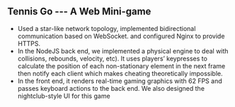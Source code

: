 ## Tennis Go --- A Web Mini-game

- Used a star-like network topology, implemented bidirectional communication based on WebSocket. and configured Nginx to provide HTTPS.
- In the NodeJS back end, we implemented a physical engine to deal with collisions, rebounds, velocity, etc). It uses players’ keypresses to calculate the position of each non-stationary element in the next frame then notify each client which makes cheating theoretically impossible.
- In the front end, it renders real-time gaming graphics with 62 FPS and passes keyboard actions to the back end. We also designed the nightclub-style UI for this game